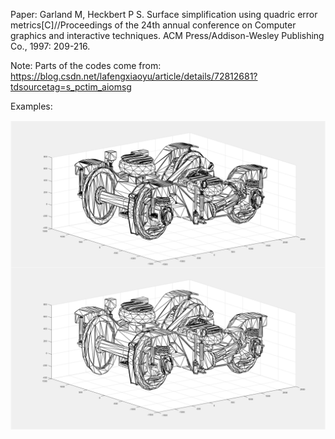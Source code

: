 Paper:
Garland M, Heckbert P S. Surface simplification using quadric error metrics[C]//Proceedings of the 24th annual conference on Computer graphics and interactive techniques. ACM Press/Addison-Wesley Publishing Co., 1997: 209-216.

Note:
Parts of the codes come from: 
https://blog.csdn.net/lafengxiaoyu/article/details/72812681?tdsourcetag=s_pctim_aiomsg

Examples:

![image](https://github.com/Lilin2015/Level-of-Details-triangular-mesh/raw/master/display/display.png)